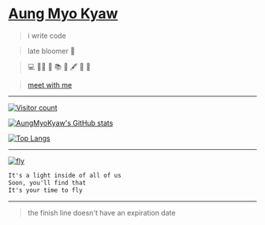 # [Aung Myo Kyaw](https://www.aungmyokyaw.com)

> i write code

> late bloomer 🌸

> 💻 🧘‍♂️ 📝 📚 📖 🖋️ 🎸 🌸

> [meet with me](https://calendly.com/aungmyokyaw/meetwithme)

---

[![Visitor count](https://shields-io-visitor-counter.herokuapp.com/badge?page=AungMyoKyaw)](https://github.com/AungMyoKyaw)

[![AungMyoKyaw's GitHub stats](https://github-readme-stats.vercel.app/api?username=AungMyoKyaw&theme=transparent)](https://github.com/AungMyoKyaw)

[![Top Langs](https://github-readme-stats.vercel.app/api/top-langs/?username=AungMyoKyaw&layout=compact&theme=transparent)](https://github.com/AungMyoKyaw)

---

[![fly](https://img.youtube.com/vi/7dcNG6-5O2o/0.jpg)](https://youtu.be/7dcNG6-5O2o)

```txt
It's a light inside of all of us
Soon, you'll find that
It's your time to fly
```

---

> the finish line doesn't have an expiration date
